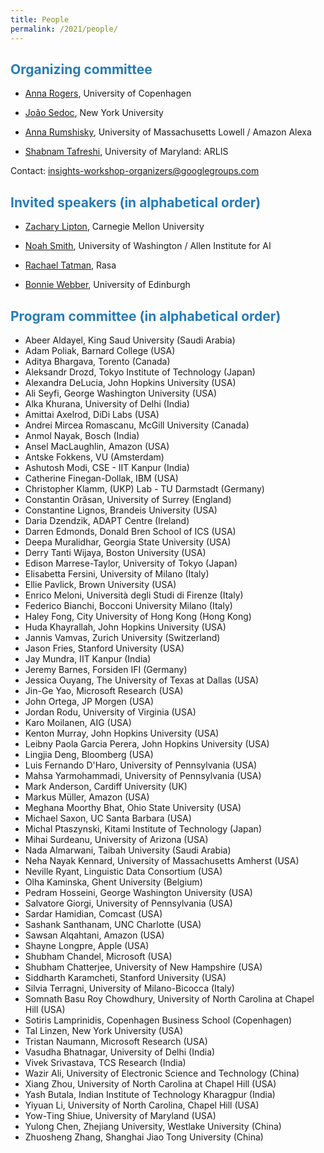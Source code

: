 ```yaml
---
title: People
permalink: /2021/people/
---
```


## <span style="color:#267CB9"> Organizing committee</span>

* [Anna Rogers](http://www.annargrs.github.io/), University of Copenhagen

* [João Sedoc](https://www.stern.nyu.edu/faculty/bio/joao-sedoc), New York University

* [Anna Rumshisky](http://www.cs.uml.edu/~arum/), University of Massachusetts Lowell / Amazon Alexa

* [Shabnam Tafreshi](https://www.linkedin.com/in/shabnamtafreshi), University of Maryland: ARLIS

Contact: [insights-workshop-organizers@googlegroups.com](mailto:insights-workshop-organizers@googlegroups.com)

## <span style="color:#267CB9"> Invited speakers (in alphabetical order) </span>

* [Zachary Lipton](http://zacklipton.com/), Carnegie Mellon University

* [Noah Smith](https://homes.cs.washington.edu/~nasmith/), University of Washington / Allen Institute for AI

* [Rachael Tatman](http://www.rctatman.com/), Rasa

* [Bonnie Webber](https://homepages.inf.ed.ac.uk/bonnie/), University of Edinburgh

## <span style="color:#267CB9"> Program committee (in alphabetical order) </span>
  
* Abeer Aldayel, King Saud University (Saudi Arabia)
* Adam Poliak, Barnard College (USA)
* Aditya Bhargava, Torento (Canada)
* Aleksandr Drozd, Tokyo Institute of Technology (Japan)
* Alexandra DeLucia, John Hopkins University (USA)
* Ali Seyfi, George Washington University (USA)
* Alka Khurana, University of Delhi (India)
* Amittai Axelrod, DiDi Labs (USA)
* Andrei Mircea Romascanu, McGill University (Canada)
* Anmol Nayak, Bosch (India)
* Ansel MacLaughlin, Amazon (USA)
* Antske Fokkens, VU (Amsterdam)
* Ashutosh Modi, CSE - IIT Kanpur (India)
* Catherine Finegan-Dollak, IBM (USA)
* Christopher Klamm, (UKP) Lab - TU Darmstadt (Germany)
* Constantin Orăsan, University of Surrey (England)
* Constantine Lignos, Brandeis University (USA)
* Daria Dzendzik, ADAPT Centre (Ireland)
* Darren Edmonds, Donald Bren School of ICS (USA)
* Deepa Muralidhar, Georgia State University (USA)
* Derry Tanti Wijaya, Boston University (USA)
* Edison Marrese-Taylor, University of Tokyo (Japan)
* Elisabetta Fersini, University of Milano (Italy)
* Ellie Pavlick, Brown University (USA)
* Enrico Meloni, Università degli Studi di Firenze (Italy)
* Federico Bianchi, Bocconi University Milano (Italy)
* Haley Fong, City University of Hong Kong (Hong Kong)
* Huda Khayrallah, John Hopkins University (USA)
* Jannis Vamvas, Zurich University (Switzerland)
* Jason Fries, Stanford University (USA)
* Jay Mundra, IIT Kanpur (India)
* Jeremy Barnes, Forsiden IFI (Germany)
* Jessica Ouyang, The University of Texas at Dallas (USA)
* Jin-Ge Yao, Microsoft Research (USA)
* John Ortega, JP Morgen (USA)
* Jordan Rodu, University of Virginia (USA)
* Karo Moilanen, AIG (USA)
* Kenton Murray,  John Hopkins University (USA)
* Leibny Paola Garcia Perera, John Hopkins University (USA)
* Lingjia Deng, Bloomberg (USA)
* Luis Fernando D'Haro, University of Pennsylvania (USA)
* Mahsa Yarmohammadi, University of Pennsylvania (USA)
* Mark Anderson, Cardiff University (UK)
* Markus Müller, Amazon (USA)
* Meghana Moorthy Bhat, Ohio State University (USA)
* Michael Saxon, UC Santa Barbara (USA)
* Michal Ptaszynski, Kitami Institute of Technology (Japan)
* Mihai Surdeanu, University of Arizona (USA)
* Nada Almarwani, Taibah University (Saudi Arabia)
* Neha Nayak Kennard, University of Massachusetts Amherst (USA)
* Neville Ryant, Linguistic Data Consortium (USA)
* Olha Kaminska, Ghent University (Belgium)
* Pedram Hosseini, George Washington University (USA)
* Salvatore Giorgi, University of Pennsylvania (USA)
* Sardar Hamidian, Comcast (USA)
* Sashank Santhanam, UNC Charlotte (USA)
* Sawsan Alqahtani, Amazon (USA)
* Shayne Longpre, Apple (USA)
* Shubham Chandel, Microsoft (USA)
* Shubham Chatterjee, University of New Hampshire (USA)
* Siddharth Karamcheti, Stanford University (USA)
* Silvia Terragni, University of Milano-Bicocca (Italy)
* Somnath Basu Roy Chowdhury, University of North Carolina at Chapel Hill (USA)
* Sotiris Lamprinidis, Copenhagen Business School (Copenhagen)
* Tal Linzen, New York University (USA)
* Tristan Naumann, Microsoft Research (USA)
* Vasudha Bhatnagar, University of Delhi (India)
* Vivek Srivastava, TCS Research (India)
* Wazir Ali, University of Electronic Science and Technology (China)
* Xiang Zhou, University of North Carolina at Chapel Hill (USA)
* Yash Butala, Indian Institute of Technology Kharagpur (India)
* Yiyuan Li, University of North Carolina, Chapel Hill (USA)
* Yow-Ting Shiue, University of Maryland (USA)
* Yulong Chen, Zhejiang University, Westlake University (China)
* Zhuosheng Zhang, Shanghai Jiao Tong University (China)
